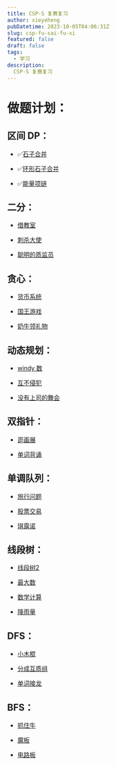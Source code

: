 ```yaml
---
title: CSP-S 复赛复习
author: xieyeheng
pubDatetime: 2023-10-05T04:06:31Z
slug: csp-fu-sai-fu-xi
featured: false
draft: false
tags:
  - 学习
description:
  CSP-S 复赛复习
---
```


# 做题计划：

## 区间 DP：

- ✅[石子合并](https://www.luogu.com.cn/problem/P1775)

- ✅[环形石子合并](https://www.luogu.com.cn/problem/P1880)

- ✅[能量项链](https://www.luogu.com.cn/problem/P1063)

## 二分：

- [借教室](https://www.luogu.com.cn/problem/P1083)

- [刺杀大使](https://www.luogu.com.cn/problem/P1902)

- [聪明的质监员](https://www.luogu.com.cn/problem/P1314)

## 贪心：

- [货币系统]()

- [国王游戏]()

- [奶牛领礼物]()

## 动态规划：

- [windy 数]()

- [互不侵犯]()

- [没有上司的舞会]()

## 双指针：

- [逛画展](https://www.luogu.com.cn/problem/P1683)

- [单词背诵](https://www.luogu.com.cn/problem/P1381)

## 单调队列：

- [旅行问题]()

- [股票交易](https://www.luogu.com.cn/problem/P2569)

- [琪露诺](https://www.luogu.com.cn/problem/P1725)

## 线段树：

- [线段树2](https://www.luogu.com.cn/problem/P3373)

- [最大数](https://www.luogu.com.cn/problem/P1198)

- [数学计算](https://www.luogu.com.cn/problem/P4588)

- [降雨量](https://www.luogu.com.cn/problem/P2471)

## DFS：

- [小木棍]()

- [分成互质组]()

- [单词接龙]()

## BFS：

- [抓住牛](https://www.luogu.com.cn/problem/P1588)

- [魔板](https://www.luogu.com.cn/problem/P2730)

- [电路板](https://www.luogu.com.cn/problem/P4667)